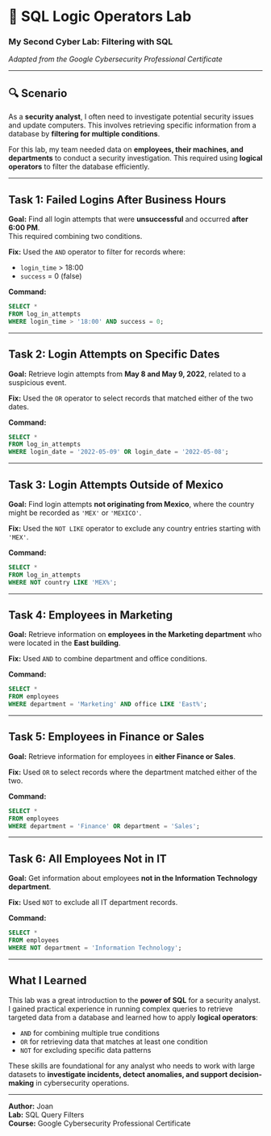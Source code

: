 # 🧠 SQL Logic Operators Lab

### My Second Cyber Lab: Filtering with SQL  
*Adapted from the Google Cybersecurity Professional Certificate*

---

## 🔍 Scenario
As a **security analyst**, I often need to investigate potential security issues and update computers. This involves retrieving specific information from a database by **filtering for multiple conditions**.

For this lab, my team needed data on **employees, their machines, and departments** to conduct a security investigation. This required using **logical operators** to filter the database efficiently.

---

## Task 1: Failed Logins After Business Hours
**Goal:** Find all login attempts that were **unsuccessful** and occurred **after 6:00 PM**.  
This required combining two conditions.

**Fix:** Used the `AND` operator to filter for records where:
- `login_time` > 18:00  
- `success` = 0 (false)

**Command:**
```sql
SELECT *
FROM log_in_attempts
WHERE login_time > '18:00' AND success = 0;
```

---

## Task 2: Login Attempts on Specific Dates
**Goal:** Retrieve login attempts from **May 8 and May 9, 2022**, related to a suspicious event.

**Fix:** Used the `OR` operator to select records that matched either of the two dates.

**Command:**
```sql
SELECT *
FROM log_in_attempts
WHERE login_date = '2022-05-09' OR login_date = '2022-05-08';
```

---

## Task 3: Login Attempts Outside of Mexico
**Goal:** Find login attempts **not originating from Mexico**, where the country might be recorded as `'MEX'` or `'MEXICO'`.

**Fix:** Used the `NOT LIKE` operator to exclude any country entries starting with `'MEX'`.

**Command:**
```sql
SELECT *
FROM log_in_attempts
WHERE NOT country LIKE 'MEX%';
```

---

## Task 4: Employees in Marketing
**Goal:** Retrieve information on **employees in the Marketing department** who were located in the **East building**.

**Fix:** Used `AND` to combine department and office conditions.

**Command:**
```sql
SELECT *
FROM employees
WHERE department = 'Marketing' AND office LIKE 'East%';
```

---

## Task 5: Employees in Finance or Sales
**Goal:** Retrieve information for employees in **either Finance or Sales**.

**Fix:** Used `OR` to select records where the department matched either of the two.

**Command:**
```sql
SELECT *
FROM employees
WHERE department = 'Finance' OR department = 'Sales';
```

---

## Task 6: All Employees Not in IT
**Goal:** Get information about employees **not in the Information Technology department**.

**Fix:** Used `NOT` to exclude all IT department records.

**Command:**
```sql
SELECT *
FROM employees
WHERE NOT department = 'Information Technology';
```

---

## What I Learned
This lab was a great introduction to the **power of SQL** for a security analyst.  
I gained practical experience in running complex queries to retrieve targeted data from a database and learned how to apply **logical operators**:

- `AND` for combining multiple true conditions  
- `OR` for retrieving data that matches at least one condition  
- `NOT` for excluding specific data patterns  

These skills are foundational for any analyst who needs to work with large datasets to **investigate incidents, detect anomalies, and support decision-making** in cybersecurity operations.

---

**Author:** Joan  
**Lab:** SQL Query Filters  
**Course:** Google Cybersecurity Professional Certificate  
